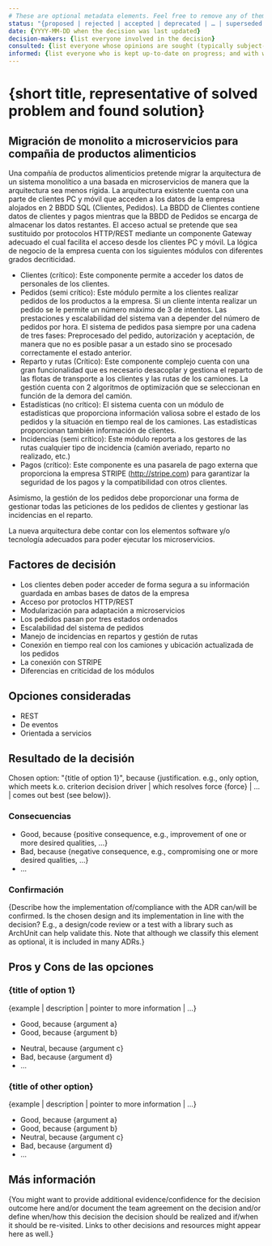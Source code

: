 ```yaml
---
# These are optional metadata elements. Feel free to remove any of them.
status: "{proposed | rejected | accepted | deprecated | … | superseded by ADR-0123"
date: {YYYY-MM-DD when the decision was last updated}
decision-makers: {list everyone involved in the decision}
consulted: {list everyone whose opinions are sought (typically subject-matter experts); and with whom there is a two-way communication}
informed: {list everyone who is kept up-to-date on progress; and with whom there is a one-way communication}
---
```


# {short title, representative of solved problem and found solution}

## Migración de monolito a microservicios para compañia de productos alimenticios

Una compañía de productos alimenticios pretende migrar la arquitectura de un sistema monolítico a una basada en microservicios de manera que la arquitectura sea menos rígida. La arquitectura existente cuenta con una parte de clientes PC y móvil que acceden a los datos de la empresa alojados en 2 BBDD SQL (Clientes, Pedidos). La BBDD de Clientes contiene datos de clientes y pagos mientras que la BBDD de Pedidos se encarga de almacenar los datos restantes. El acceso actual se pretende que sea sustituido por protocolos HTTP/REST mediante un componente Gateway adecuado el cual facilita el acceso desde los clientes PC y móvil. La lógica de negocio de la empresa cuenta con los siguientes módulos con diferentes grados decriticidad.

- Clientes (crítico): Este componente permite a acceder los datos de personales de los clientes.
- Pedidos (semi crítico): Este módulo permite a los clientes realizar pedidos de los productos a la empresa. Si un cliente intenta realizar un pedido se le permite un número máximo de 3 de intentos. Las prestaciones y escalabilidad del sistema van a depender del número de pedidos por hora. El sistema de pedidos pasa siempre por una cadena de tres fases: Preprocesado del pedido, autorización y aceptación, de manera que no es posible pasar a un estado sino se procesado correctamente el estado anterior.
- Reparto y rutas (Crítico): Este componente complejo cuenta con una gran funcionalidad que es necesario desacoplar y gestiona el reparto de las flotas de transporte a los clientes y las rutas de los camiones. La gestión cuenta con 2 algoritmos de optimización que se seleccionan en función de la demora del camión.
- Estadísticas (no crítico): El sistema cuenta con un módulo de estadísticas que proporciona información valiosa sobre el estado de los pedidos y la situación en tiempo real de los camiones. Las estadísticas proporcionan también información de clientes.
- Incidencias (semi crítico): Este módulo reporta a los gestores de las rutas cualquier tipo de incidencia (camión averiado, reparto no realizado, etc.)
- Pagos (crítico): Este componente es una pasarela de pago externa que proporciona la empresa STRIPE (<http://stripe.com>) para garantizar la seguridad de los pagos y la compatibilidad con otros clientes.

Asimismo, la gestión de los pedidos debe proporcionar una forma de gestionar todas las peticiones de los pedidos de clientes y gestionar las incidencias en el reparto.

La nueva arquitectura debe contar con los elementos software y/o tecnología adecuados para poder ejecutar los microservicios.

## Factores de decisión

* Los clientes deben poder acceder de forma segura a su información guardada en ambas bases de datos de la empresa
* Acceso por protoclos HTTP/REST
* Modularización para adaptación a microservicios
* Los pedidos pasan por tres estados ordenados
* Escalabilidad del sistema de pedidos
* Manejo de incidencias en repartos y gestión de rutas
* Conexión en tiempo real con los camiones y ubicación actualizada de los pedidos
* La conexión con STRIPE
* Diferencias en criticidad de los módulos

## Opciones consideradas

* REST
* De eventos
* Orientada a servicios

## Resultado de la decisión

Chosen option: "{title of option 1}", because {justification. e.g., only option, which meets k.o. criterion decision driver | which resolves force {force} | … | comes out best (see below)}.

<!-- This is an optional element. Feel free to remove. -->
### Consecuencias

* Good, because {positive consequence, e.g., improvement of one or more desired qualities, …}
* Bad, because {negative consequence, e.g., compromising one or more desired qualities, …}
* … <!-- numbers of consequences can vary -->

<!-- This is an optional element. Feel free to remove. -->
### Confirmación

{Describe how the implementation of/compliance with the ADR can/will be confirmed. Is the chosen design and its implementation in line with the decision? E.g., a design/code review or a test with a library such as ArchUnit can help validate this. Note that although we classify this element as optional, it is included in many ADRs.}

<!-- This is an optional element. Feel free to remove. -->
## Pros y Cons de las opciones

### {title of option 1}

<!-- This is an optional element. Feel free to remove. -->
{example | description | pointer to more information | …}

* Good, because {argument a}
* Good, because {argument b}
<!-- use "neutral" if the given argument weights neither for good nor bad -->
* Neutral, because {argument c}
* Bad, because {argument d}
* … <!-- numbers of pros and cons can vary -->

### {title of other option}

{example | description | pointer to more information | …}

* Good, because {argument a}
* Good, because {argument b}
* Neutral, because {argument c}
* Bad, because {argument d}
* …

<!-- This is an optional element. Feel free to remove. -->
## Más información

{You might want to provide additional evidence/confidence for the decision outcome here and/or document the team agreement on the decision and/or define when/how this decision the decision should be realized and if/when it should be re-visited. Links to other decisions and resources might appear here as well.}